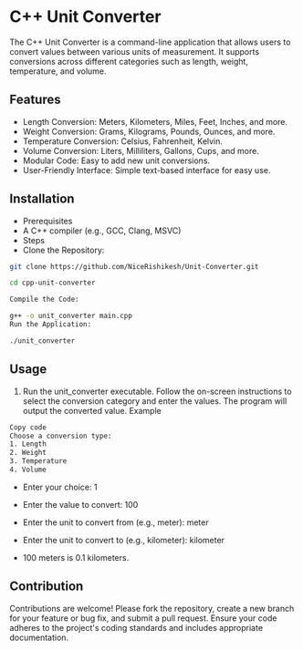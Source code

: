# C++ Unit Converter

The C++ Unit Converter is a command-line application that allows users to convert values between various units of measurement. It supports conversions across different categories such as length, weight, temperature, and volume.

## Features

* Length Conversion: Meters, Kilometers, Miles, Feet, Inches, and more.
* Weight Conversion: Grams, Kilograms, Pounds, Ounces, and more.
* Temperature Conversion: Celsius, Fahrenheit, Kelvin.
* Volume Conversion: Liters, Milliliters, Gallons, Cups, and more.
* Modular Code: Easy to add new unit conversions.
* User-Friendly Interface: Simple text-based interface for easy use.

## Installation
 * Prerequisites
 * A C++ compiler (e.g., GCC, Clang, MSVC)
 * Steps
 * Clone the Repository:

```bash
git clone https://github.com/NiceRishikesh/Unit-Converter.git

cd cpp-unit-converter

Compile the Code:
```
```bash
g++ -o unit_converter main.cpp
Run the Application:

./unit_converter
```

## Usage

1. Run the unit_converter executable.
Follow the on-screen instructions to select the conversion category and enter the values.
The program will output the converted value.
Example
```bash
Copy code
Choose a conversion type:
1. Length
2. Weight
3. Temperature
4. Volume
```

* Enter your choice: 1

* Enter the value to convert: 100
* Enter the unit to convert from (e.g., meter): meter
* Enter the unit to convert to (e.g., kilometer): kilometer

* 100 meters is 0.1 kilometers.

## Contribution

Contributions are welcome! Please fork the repository, create a new branch for your feature or bug fix, and submit a pull request. Ensure your code adheres to the project's coding standards and includes appropriate documentation.

